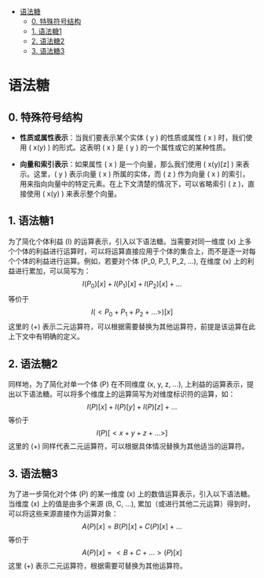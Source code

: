 
- [语法糖](#语法糖)
  - [0. 特殊符号结构](#0-特殊符号结构)
  - [1. 语法糖1](#1-语法糖1)
  - [2. 语法糖2](#2-语法糖2)
  - [3. 语法糖3](#3-语法糖3)


#  语法糖

## 0. 特殊符号结构

- **性质或属性表示**：当我们要表示某个实体 \( y \) 的性质或属性 \( x \) 时，我们使用 \( x(y) \) 的形式。这表明 \( x \) 是 \( y \) 的一个属性或它的某种性质。
  
- **向量和索引表示**：如果属性 \( x \) 是一个向量，那么我们使用 \( x(y)[z] \) 来表示。这里，\( y \) 表示向量 \( x \) 所属的实体，而 \( z \) 作为向量 \( x \) 的索引，用来指向向量中的特定元素。在上下文清楚的情况下，可以省略索引 \( z \)，直接使用 \( x(y) \) 来表示整个向量。

## 1. 语法糖1
为了简化个体利益 \(I\) 的运算表示，引入以下语法糖。当需要对同一维度 \(x\) 上多个个体的利益进行运算时，可以将运算直接应用于个体的集合上，而不是逐一对每个个体的利益进行运算。例如，若要对个体 \(P_0, P_1, P_2, ...\), 在维度 \(x\) 上的利益进行累加，可以简写为：
$$ I(P_0)[x] + I(P_1)[x] + I(P_2)[x] + ...$$ 
等价于 
$$ I(<P_0 + P_1 + P_2 + ...>)[x] $$ 
这里的 \(+\) 表示二元运算符，可以根据需要替换为其他运算符，前提是该运算在此上下文中有明确的定义。

## 2. 语法糖2
同样地，为了简化对单一个体 \(P\) 在不同维度 \(x, y, z, ...\), 上利益的运算表示，提出以下语法糖。可以将多个维度上的运算简写为对维度标识符的运算，如：
$$ I(P)[x] + I(P)[y] + I(P)[z] + ... $$ 
等价于
$$ I(P)[<x + y + z + ...>] $$ 
这里的 \(+\) 同样代表二元运算符，可以根据具体情况替换为其他适当的运算符。

## 3. 语法糖3
为了进一步简化对个体 \(P\) 的某一维度 \(x\) 上的数值运算表示，引入以下语法糖。当维度 \(x\) 上的值是由多个来源 \(B, C, ...\), 累加（或进行其他二元运算）得到时，可以将这些来源直接作为运算对象：
$$ A(P)[x] = B(P)[x] + C(P)[x] + ... $$ 
等价于
$$ A(P)[x] = <B + C + ...>(P)[x] $$ 
这里 \(+\) 表示二元运算符，根据需要可替换为其他运算符。